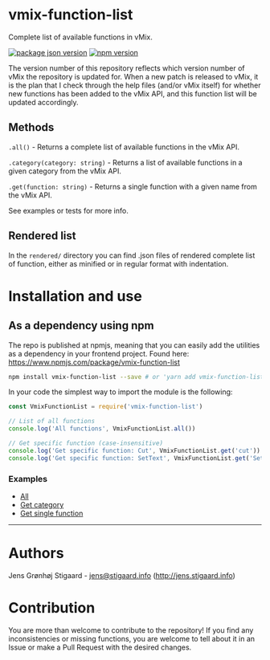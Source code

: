 # vmix-function-list
Complete list of available functions in vMix.

[![package json version](https://img.shields.io/github/package-json/v/jensstigaard/vmix-function-list.svg)](https://www.github/jensstigaard/vmix-function-list)
[![npm version](https://badge.fury.io/js/vmix-function-list.svg)](https://www.npmjs.com/package/vmix-function-list)

The version number of this repository reflects which version number of vMix the repository is updated for. 
When a new patch is released to vMix, it is the plan that I check through the help files (and/or vMix itself) for whether new functions has been added to the vMix API, and this function list will be updated accordingly.

## Methods
`.all()` - Returns a complete list of available functions in the vMix API.

`.category(category: string)` - Returns a list of available functions in a given category from the vMix API.

`.get(function: string)` - Returns a single function with a given name from the vMix API.

See examples or tests for more info.


## Rendered list
In the `rendered/` directory you can find .json files of rendered complete list of function, either as minified or in regular format with indentation. 


# Installation and use

## As a dependency using npm
The repo is published at npmjs, meaning that you can easily add the utilities as a dependency in your frontend project.
Found here: https://www.npmjs.com/package/vmix-function-list
```sh
npm install vmix-function-list --save # or 'yarn add vmix-function-list -d'
```

In your code the simplest way to import the module is the following:

```javascript
const VmixFunctionList = require('vmix-function-list')

// List of all functions
console.log('All functions', VmixFunctionList.all())

// Get specific function (case-insensitive)
console.log('Get specific function: Cut', VmixFunctionList.get('cut'))
console.log('Get specific function: SetText', VmixFunctionList.get('SetText'))
```


### Examples
- [All](./examples/all.js)
- [Get category](./examples/category.js)
- [Get single function](./examples/get.js)

---


# Authors
Jens Grønhøj Stigaard - <jens@stigaard.info> (http://jens.stigaard.info)


# Contribution
You are more than welcome to contribute to the repository! If you find any inconsistencies or missing functions, you are welcome to tell about it in an Issue or make a Pull Request with the desired changes.

